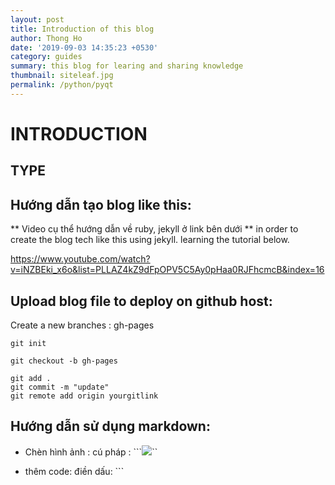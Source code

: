 ```yaml
---
layout: post
title: Introduction of this blog
author: Thong Ho
date: '2019-09-03 14:35:23 +0530'
category: guides
summary: this blog for learing and sharing knowledge
thumbnail: siteleaf.jpg
permalink: /python/pyqt
---
```


# INTRODUCTION
## TYPE


## Hướng dẫn tạo blog like this:
** Video cụ thể hướng dẫn về ruby, jekyll ở link bên dưới **
in order to create the blog tech like this using jekyll. learning the tutorial below. 

https://www.youtube.com/watch?v=iNZBEki_x6o&list=PLLAZ4kZ9dFpOPV5C5Ay0pHaa0RJFhcmcB&index=16


## Upload blog file to deploy on github host:
Create a new branches : gh-pages
```
git init

git checkout -b gh-pages

git add .
git commit -m "update"
git remote add origin yourgitlink

```

## Hướng dẫn sử dụng markdown:
- Chèn hình ảnh :
cú pháp : 
```![](image.png)``

- thêm code: 
điền dấu: ```
